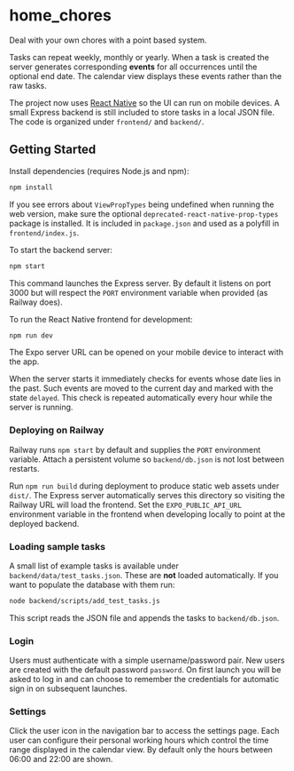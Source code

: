 # home_chores

Deal with your own chores with a point based system.

Tasks can repeat weekly, monthly or yearly. When a task is created the server
generates corresponding **events** for all occurrences until the optional end
date. The calendar view displays these events rather than the raw tasks.

The project now uses [React Native](https://reactnative.dev/) so the UI can run on mobile devices.  A small Express backend is still included to store tasks in a local JSON file.  The code is organized under `frontend/` and `backend/`.

## Getting Started

Install dependencies (requires Node.js and npm):

```bash
npm install
```

If you see errors about `ViewPropTypes` being undefined when running the web
version, make sure the optional `deprecated-react-native-prop-types` package is
installed. It is included in `package.json` and used as a polyfill in
`frontend/index.js`.

To start the backend server:

```bash
npm start
```

This command launches the Express server. By default it listens on port 3000 but will respect the `PORT` environment variable when provided (as Railway does).

To run the React Native frontend for development:

```bash
npm run dev
```

The Expo server URL can be opened on your mobile device to interact with the app.

When the server starts it immediately checks for events whose date lies in the past.
Such events are moved to the current day and marked with the state `delayed`.
This check is repeated automatically every hour while the server is running.

### Deploying on Railway

Railway runs `npm start` by default and supplies the `PORT` environment variable.
Attach a persistent volume so `backend/db.json` is not lost between restarts.

Run `npm run build` during deployment to produce static web assets under `dist/`. The
Express server automatically serves this directory so visiting the Railway URL
will load the frontend. Set the `EXPO_PUBLIC_API_URL` environment variable in the
frontend when developing locally to point at the deployed backend.


### Loading sample tasks

A small list of example tasks is available under `backend/data/test_tasks.json`. These
are **not** loaded automatically. If you want to populate the database with them
run:

```bash
node backend/scripts/add_test_tasks.js
```

This script reads the JSON file and appends the tasks to `backend/db.json`.

### Login

Users must authenticate with a simple username/password pair.  New users are
created with the default password `password`.  On first launch you will be asked
to log in and can choose to remember the credentials for automatic sign in on
subsequent launches.

### Settings

Click the user icon in the navigation bar to access the settings page.  Each
user can configure their personal working hours which control the time range
displayed in the calendar view.  By default only the hours between 06:00 and
22:00 are shown.
